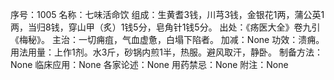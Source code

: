 序号：1005
名称：七味活命饮
组成：生黄耆3钱，川芎3钱，金银花1两，蒲公英1两，当归8钱，穿山甲（炙）1钱5分，皂角针1钱5分。
出处：《疡医大全》卷九引《梅秘》。
主治：一切痈疽，气血虚惫，白塌下陷者。
加减：None
功效：溃痈。
用法用量：上作1剂。水3斤，砂锅内煎1半，热服。避风取汗，静卧。
制备方法：None
临床应用：None
各家论述：None
用药禁忌：None
附注：None
